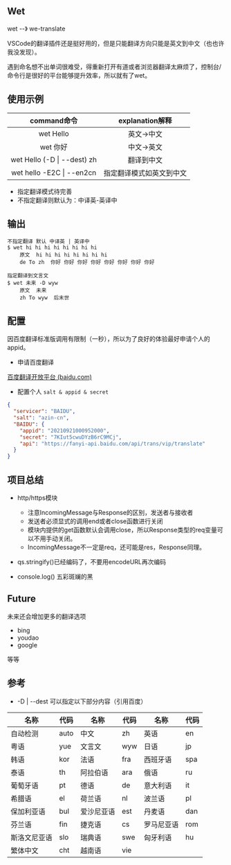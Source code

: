 ## Wet

wet --》 we-translate

VSCode的翻译插件还是挺好用的，但是只能翻译方向只能是英文到中文（也也许我没发现）。

遇到命名想不出单词很难受，得重新打开有道或者浏览器翻译太麻烦了，控制台/命令行是很好的平台能够提升效率，所以就有了wet。

## 使用示例

|         command命令          |     explanation解释      |
| :--------------------------: | :----------------------: |
|          wet  Hello          |        英文->中文        |
|           wet 你好           |        中文->英文        |
| wet Hello (-D \| --dest)  zh |        翻译到中文        |
|  wet hello -E2C \| --en2cn   | 指定翻译模式如英文到中文 |

- 指定翻译模式待完善
- 不指定翻译则默认为：中译英-英译中

## 输出

```shell
不指定翻译 默认 中译英 | 英译中
$ wet hi hi hi hi hi hi hi hi
 	原文  hi hi hi hi hi hi hi hi
 	de To zh  你好 你好 你好 你好 你好 你好 你好 你好
 	
指定翻译到文言文
$ wet 未来 -D wyw
 	原文  未来
 	zh To wyw  后末世
```

## 配置

因百度翻译标准版调用有限制（一秒），所以为了良好的体验最好申请个人的appid。

- 申请百度翻译

[百度翻译开放平台 (baidu.com)](https://fanyi-api.baidu.com/doc/21)

- 配置个人 `salt & appid & secret` 

```json
{
  "servicer": "BAIDU",
  "salt": "azin-cn",
  "BAIDU": {
    "appid": "20210921000952000",
    "secret": "7KIut5cwuDYzB6rC9MCj",
    "api": "https://fanyi-api.baidu.com/api/trans/vip/translate"
  }
}
```

## 项目总结

- http/https模块
    - 注意IncomingMessage与Response的区别，发送者与接收者
    - 发送者必须显式的调用end或者close函数进行关闭
    - 模块内提供的get函数默认会调用close，所以Response类型的req变量可以不用手动关闭。
    - IncomingMessage不一定是req，还可能是res，Response同理。

- qs.stringify()已经编码了，不要用encodeURL再次编码
- console.log() 五彩斑斓的黑

## Future

未来还会增加更多的翻译选项

- bing
- youdao
- google

等等

## 参考

- -D | --dest 可以指定以下部分内容（引用百度）

| 名称         | 代码 | 名称       | 代码 | 名称       | 代码 |
| ------------ | ---- | ---------- | ---- | ---------- | ---- |
| 自动检测     | auto | 中文       | zh   | 英语       | en   |
| 粤语         | yue  | 文言文     | wyw  | 日语       | jp   |
| 韩语         | kor  | 法语       | fra  | 西班牙语   | spa  |
| 泰语         | th   | 阿拉伯语   | ara  | 俄语       | ru   |
| 葡萄牙语     | pt   | 德语       | de   | 意大利语   | it   |
| 希腊语       | el   | 荷兰语     | nl   | 波兰语     | pl   |
| 保加利亚语   | bul  | 爱沙尼亚语 | est  | 丹麦语     | dan  |
| 芬兰语       | fin  | 捷克语     | cs   | 罗马尼亚语 | rom  |
| 斯洛文尼亚语 | slo  | 瑞典语     | swe  | 匈牙利语   | hu   |
| 繁体中文     | cht  | 越南语     | vie  |            |      |